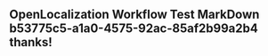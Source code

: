 <properties
ms.topic="hero-topic"
ms.test1="hero-topic"
ms.test2="test"/>

## OpenLocalization Workflow Test MarkDown b53775c5-a1a0-4575-92ac-85af2b99a2b4 thanks!
